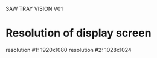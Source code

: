 SAW TRAY VISION V01

# Resolution of display screen
resolution #1: 1920x1080
resolution #2: 1028x1024

